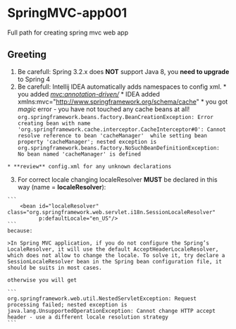 # SpringMVC-app001
Full path for creating spring mvc web app

## Greeting
  1. Be carefull: Spring 3.2.x does **NOT** support Java 8, you **need to upgrade** to Spring 4
  2. Be carefull: Intellij IDEA automatically adds namespaces to config xml.
    * you added *<mvc:annotation-driven/>* 
    * IDEA added xmlns:mvc="http://www.springframework.org/schema/cache"
    * you got *magic* error - you have not touched any cache beans at all!
    ```
    org.springframework.beans.factory.BeanCreationException: Error creating bean with name 
    'org.springframework.cache.interceptor.CacheInterceptor#0': Cannot resolve reference to bean 'cacheManager' 
    while setting bean property 'cacheManager'; nested exception is org.springframework.beans.factory.NoSuchBeanDefinitionException: 
    No bean named 'cacheManager' is defined
    ```
    
    * **review** config.xml for any unknown declarations
  3. For correct locale changing localeResolver **MUST** be declared in this way (name = **localeResolver**):
  
    ```
        <bean id="localeResolver" class="org.springframework.web.servlet.i18n.SessionLocaleResolver"
              p:defaultLocale="en_US"/>
    ```
    because:
    
    >In Spring MVC application, if you do not configure the Spring’s LocaleResolver, it will use the default AcceptHeaderLocaleResolver, which does not allow to change the locale. To solve it, try declare a SessionLocaleResolver bean in the Spring bean configuration file, it should be suits in most cases.
    
    otherwise you will get 
    
    ```
    org.springframework.web.util.NestedServletException: Request processing failed; nested exception is java.lang.UnsupportedOperationException: Cannot change HTTP accept header - use a different locale resolution strategy
    ```